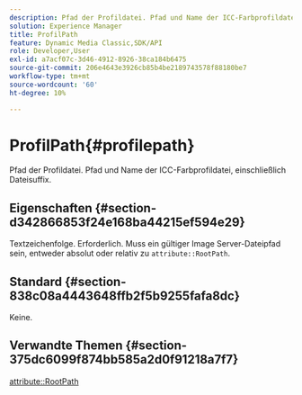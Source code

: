 ```yaml
---
description: Pfad der Profildatei. Pfad und Name der ICC-Farbprofildatei, einschließlich Dateisuffix.
solution: Experience Manager
title: ProfilPath
feature: Dynamic Media Classic,SDK/API
role: Developer,User
exl-id: a7acf07c-3d46-4912-8926-38ca184b6475
source-git-commit: 206e4643e3926cb85b4be2189743578f88180be7
workflow-type: tm+mt
source-wordcount: '60'
ht-degree: 10%

---
```


# ProfilPath{#profilepath}

Pfad der Profildatei. Pfad und Name der ICC-Farbprofildatei, einschließlich Dateisuffix.

## Eigenschaften {#section-d342866853f24e168ba44215ef594e29}

Textzeichenfolge. Erforderlich. Muss ein gültiger Image Server-Dateipfad sein, entweder absolut oder relativ zu `attribute::RootPath`.

## Standard {#section-838c08a4443648ffb2f5b9255fafa8dc}

Keine.

## Verwandte Themen {#section-375dc6099f874bb585a2d0f91218a7f7}

[attribute::RootPath](../../../../../is-api/image-catalog/image-serving-api-ref/c-image-catalog-reference/c-attributes-reference/r-rootpath.md#reference-17d57e5967be403b8408fa7214017494)
